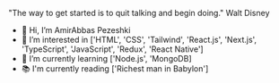 

"The way to get started is to quit talking and begin doing."
Walt Disney

- 👋 Hi, I’m AmirAbbas Pezeshki
- 👀 I’m interested in ['HTML', 'CSS', 'Tailwind', 'React.js', 'Next.js', 'TypeScript', 'JavaScript', 'Redux', 'React Native']
- 🌱 I’m currently learning ['Node.js', 'MongoDB]
- 📚 I'm currently reading ['Richest man in Babylon']
